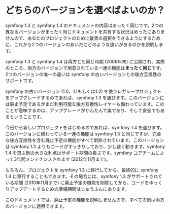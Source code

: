 どちらのバージョンを選べばよいのか？
====================================

symfony 1.3 と symfony 1.4 のドキュメントの内容はまったく同じです。2つの異なるバージョンがまったく同じドキュメントを共有する状況はめったにありませんので、あなたのプロジェクトのために最善の選択をできるようにするために、これから2つのバージョンのあいだにどのような違いがあるのかを説明します。

symfony 1.3 と symfony 1.4 は両方とも同じ時期 (2009年末) に公開され、実際のところ、両方のバージョンで用意されている一連の機能は**まったく同じ**です。2つのバージョンの唯一の違いは symfony の古いバージョンとの後方互換性のサポートです。

symfony の古いバージョン (1.0、1.1もしくは1.2) を使うレガシープロジェクトをアップグレードするのであれば、symfony 1.3 を選びます。このバージョンには廃止予定であるがまだ利用可能な後方互換性レイヤーも備わっています。このことが意味するのは、アップグレードがかんたんで楽であり、そして安全でもあるということです。

今日から新しいプロジェクトをはじめるのであれば、symfony 1.4 を選びます。このバージョンに備わっている一連の機能は symfony 1.3 と同じですが、完全な後方互換性を含む廃止予定の機能がすべて削除されています。このバージョンは symfony 1.3 よりもコードがすっきりしており、少し速く動きます。symfony 1.4 を選ぶ別の大きな利点はサポート期間の長さです。symfony コアチームによって3年間メンテナンスされます (2012年11月まで)。

もちろん、プロジェクトを symfony 1.3 に移行してから、最終的に symfony 1.4 に移行することもできます。その場合には、symfony 1.3 がサポートされている期間 (2010年11月まで) に廃止予定の機能を削除してから、コードをゆっくりアップデートするための準備期間はじゅうぶんにあります。

このドキュメントでは、廃止予定の機能を説明しませんので、すべての例は両方のバージョンに適用できます。

